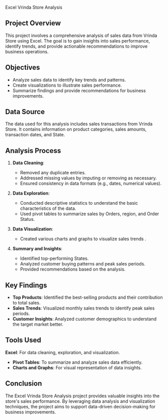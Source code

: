 
Excel Vrinda Store Analysis

## Project Overview

This project involves a comprehensive analysis of sales data from Vrinda Store using Excel. The goal is to gain insights into sales performance, identify trends, and provide actionable recommendations to improve business operations.

## Objectives

- Analyze sales data to identify key trends and patterns.
- Create visualizations to illustrate sales performance.
- Summarize findings and provide recommendations for business improvements.

## Data Source

The data used for this analysis includes sales transactions from Vrinda Store. It contains information on product categories, sales amounts, transaction dates, and State.

## Analysis Process

1. **Data Cleaning**:
   - Removed any duplicate entries.
   - Addressed missing values by imputing or removing as necessary.
   - Ensured consistency in data formats (e.g., dates, numerical values).

2. **Data Exploration**:
   - Conducted descriptive statistics to understand the basic characteristics of the data.
   - Used pivot tables to summarize sales by Orders, region, and Order Status.

3. **Data Visualization**:
   - Created various charts and graphs to visualize sales trends .

4. **Summary and Insights**:
   - Identified top-performing States.
   - Analyzed customer buying patterns and peak sales periods.
   - Provided recommendations based on the analysis.

## Key Findings

- **Top Products**: Identified the best-selling products and their contribution to total sales.
- **Sales Trends**: Visualized monthly sales trends to identify peak sales periods.
- **Customer Insights**: Analyzed customer demographics to understand the target market better.

## Tools Used
**Excel**: For data cleaning, exploration, and visualization.
- **Pivot Tables**: To summarize and analyze sales data efficiently.
- **Charts and Graphs**: For visual representation of data insights.


## Conclusion

The Excel Vrinda Store Analysis project provides valuable insights into the store's sales performance. By leveraging data analysis and visualization techniques, the project aims to support data-driven decision-making for business improvements.
